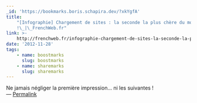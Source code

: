 ```yaml
---
_id: 'https://bookmarks.boris.schapira.dev/?xkYgfA'
title:
    "[Infographie] Chargement de sites : la seconde la plus chère du monde
    !\_|\_FrenchWeb.fr"
link: >-
    http://frenchweb.fr/infographie-chargement-de-sites-la-seconde-la-plus-chere-du-monde/88955
date: '2012-11-28'
tags:
    - name: boostmarks
      slug: boostmarks
    - name: sharemarks
      slug: sharemarks
---
```


Ne jamais négliger la première impression... ni les suivantes ! <br>&#8212;
<a href="https://bookmarks.boris.schapira.dev/?xkYgfA" title="Permalink">Permalink</a>
